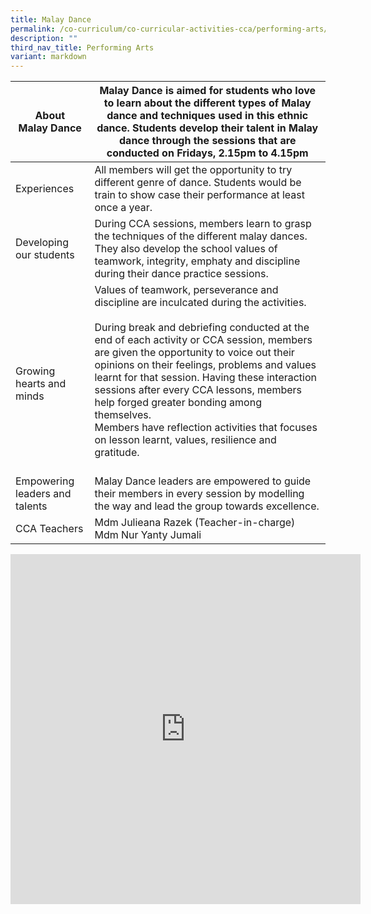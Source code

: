 ```yaml
---
title: Malay Dance
permalink: /co-curriculum/co-curricular-activities-cca/performing-arts/malay-dance/
description: ""
third_nav_title: Performing Arts
variant: markdown
---
```

<table class="tg">
<thead>
  <tr>
    <th class="tg-dafn">About<br>Malay Dance<br> </th>
    <th class="tg-u05r">Malay Dance  is aimed for students who love to learn about the different types of Malay dance and techniques used in this ethnic dance.  Students develop their talent in Malay dance through the sessions that are conducted on Fridays, 2.15pm to 4.15pm</th>
  </tr>
</thead>
<tbody>
  <tr>
    <td class="tg-dafn">Experiences</td>
    <td class="tg-u05r">All members will get the opportunity to try different genre of dance. Students would be train to show case their performance at least once a year.</td>
  </tr>
  <tr>
    <td class="tg-dafn">Developing our students</td>
    <td class="tg-u05r">During CCA sessions, members learn to grasp the techniques of the different malay dances.  They also develop the school values of teamwork, integrity, emphaty and discipline during their dance practice sessions.  </td>
  </tr>
  <tr>
    <td class="tg-u05r"><br>Growing hearts and minds</td>
    <td class="tg-u05r">Values of teamwork, perseverance and discipline are inculcated during the activities.<br><br>During break and debriefing  conducted at the end of each activity or CCA session, members are given the opportunity to voice out their opinions on their feelings, problems and values learnt for that session.  Having these interaction sessions after every CCA lessons, members help forged greater bonding among themselves.<br>Members have reflection activities that focuses on lesson learnt, values, resilience and  gratitude.<br><br></td>
  </tr>
  <tr>
    <td class="tg-dafn">Empowering leaders and talents</td>
    <td class="tg-u05r">Malay Dance leaders are empowered to guide their members in every session  by modelling the way and lead the group towards excellence.<br></td>
  </tr>
  <tr>
    <td class="tg-dafn">CCA Teachers</td>
    <td class="tg-u05r">Mdm Julieana Razek (Teacher-in-charge)<br>Mdm Nur Yanty Jumali</td>
  </tr>
</tbody>
</table>

<iframe allowfullscreen="true" height="560" width="560" frameborder="0" src="https://docs.google.com/presentation/d/e/2PACX-1vQbFEx0gMG2_YQKlJjycxPI8d8V4FejvBDSYiq3FJfmx_3BQ2glMacEBMVotvzWXaJtBKtZ6-4ALoY_/embed?start=true&amp;loop=true&amp;delayms=3000"></iframe>